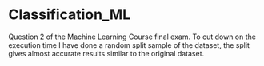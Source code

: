 # Classification_ML

Question 2 of the Machine Learning Course final exam. To cut down on the execution time I have done a random split sample of the dataset, the split gives almost accurate results similar to the original dataset. 
